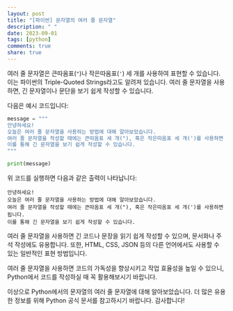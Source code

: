 ```yaml
---
layout: post
title: "[파이썬] 문자열의 여러 줄 문자열"
description: " "
date: 2023-09-01
tags: [python]
comments: true
share: true
---
```


여러 줄 문자열은 큰따옴표(`"`)나 작은따옴표(`'`) 세 개를 사용하여 표현할 수 있습니다. 이는 파이썬의 Triple-Quoted Strings라고도 알려져 있습니다. 여러 줄 문자열을 사용하면, 긴 문자열이나 문단을 보기 쉽게 작성할 수 있습니다.

다음은 예시 코드입니다:

```python
message = """
안녕하세요!
오늘은 여러 줄 문자열을 사용하는 방법에 대해 알아보았습니다.
여러 줄 문자열을 작성할 때에는 큰따옴표 세 개("), 혹은 작은따옴표 세 개(')를 사용하면 됩니다.
이를 통해 긴 문자열을 보기 쉽게 작성할 수 있습니다.
"""

print(message)
```

위 코드를 실행하면 다음과 같은 출력이 나타납니다:

```
안녕하세요!
오늘은 여러 줄 문자열을 사용하는 방법에 대해 알아보았습니다.
여러 줄 문자열을 작성할 때에는 큰따옴표 세 개("), 혹은 작은따옴표 세 개(')를 사용하면 됩니다.
이를 통해 긴 문자열을 보기 쉽게 작성할 수 있습니다.
```

여러 줄 문자열을 사용하면 긴 코드나 문장을 읽기 쉽게 작성할 수 있으며, 문서화나 주석 작성에도 유용합니다. 또한, HTML, CSS, JSON 등의 다른 언어에서도 사용할 수 있는 일반적인 표현 방법입니다.

여러 줄 문자열을 사용하면 코드의 가독성을 향상시키고 작업 효율성을 높일 수 있으니, Python에서 코드를 작성하실 때 꼭 활용해보시기 바랍니다.

이상으로 Python에서의 문자열의 여러 줄 문자열에 대해 알아보았습니다. 더 많은 유용한 정보를 위해 Python 공식 문서를 참고하시기 바랍니다. 감사합니다!